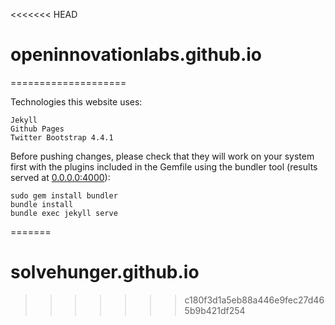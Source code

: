 <<<<<<< HEAD
# openinnovationlabs.github.io
====================

Technologies this website uses:  

    Jekyll  
    Github Pages  
    Twitter Bootstrap 4.4.1

Before pushing changes, please check that they will work on your system first with the plugins included in the Gemfile using the bundler tool (results served at [0.0.0.0:4000](0.0.0.0:4000)):

    sudo gem install bundler
    bundle install
    bundle exec jekyll serve
    

=======
# solvehunger.github.io
>>>>>>> c180f3d1a5eb88a446e9fec27d465b9b421df254
